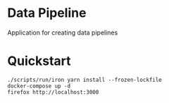 # Data Pipeline

Application for creating data pipelines

# Quickstart

```
./scripts/run/iron yarn install --frozen-lockfile
docker-compose up -d
firefox http://localhost:3000
```
